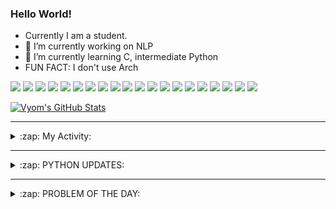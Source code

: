 ### Hello World!

- Currently I am a student.
- 🔭 I’m currently working on NLP 
- 🌱 I’m currently learning C, intermediate Python
- FUN FACT: I don't use Arch

![](https://img.shields.io/badge/Editor-Vim-informational?style=flat&logo=Editor&logoColor=white&color=2bbc8a)
![](https://img.shields.io/badge/Editor-VScode-informational?style=flat&logo=<LOGO_NAME>&logoColor=white&color=2bbc8a)
![](https://img.shields.io/badge/OS-MacOS-informational?style=flat&logo=<LOGO_NAME>&logoColor=white&color=2bbc8a)
![](https://img.shields.io/badge/OS-Fedora-informational?style=flat&logo=<LOGO_NAME>&logoColor=white&color=2bbc8a)
![](https://img.shields.io/badge/OS-Ubuntu-informational?style=flat&logo=<LOGO_NAME>&logoColor=white&color=2bbc8a)
![](https://img.shields.io/badge/Tools-mysql-informational?style=flat&logo=<LOGO_NAME>&logoColor=white&color=2bbc8a)
![](https://img.shields.io/badge/Tools-MongoDB-informational?style=flat&logo=<LOGO_NAME>&logoColor=white&color=2bbc8a)
![](https://img.shields.io/badge/Tools-DiscordAPI-informational?style=flat&logo=<LOGO_NAME>&logoColor=white&color=2bbc8a)
![](https://img.shields.io/badge/Tools-GoogleAPIs-informational?style=flat&logo=<LOGO_NAME>&logoColor=white&color=2bbc8a)
![](https://img.shields.io/badge/Tools-html-informational?style=flat&logo=<LOGO_NAME>&logoColor=white&color=2bbc8a)
![](https://img.shields.io/badge/Tools-css-informational?style=flat&logo=<LOGO_NAME>&logoColor=white&color=2bbc8a)
![](https://img.shields.io/badge/Tools-ScikitLearn-informational?style=flat&logo=<LOGO_NAME>&logoColor=white&color=2bbc8a)
![](https://img.shields.io/badge/Tools-json-informational?style=flat&logo=<LOGO_NAME>&logoColor=white&color=2bbc8a)
![](https://img.shields.io/badge/Tools-Metasploit-informational?style=flat&logo=<LOGO_NAME>&logoColor=white&color=2bbc8a)
![](https://img.shields.io/badge/Shell-zsh-informational?style=flat&logo=<LOGO_NAME>&logoColor=white&color=2bbc8a)
![](https://img.shields.io/badge/Code-Python-informational?style=flat&logo=<LOGO_NAME>&logoColor=white&color=2bbc8a)
![](https://img.shields.io/badge/Code-Ruby-informational?style=flat&logo=<LOGO_NAME>&logoColor=white&color=2bbc8a)
![](https://img.shields.io/badge/Code-Processing-informational?style=flat&logo=<LOGO_NAME>&logoColor=white&color=2bbc8a)
![](https://img.shields.io/badge/Code-Arduino-informational?style=flat&logo=<LOGO_NAME>&logoColor=white&color=2bbc8a)
![](https://img.shields.io/badge/Graphics-Blender-informational?style=flat&logo=<LOGO_NAME>&logoColor=white&color=2bbc8a)

<a href="https://github.com/Vyvy-vi/Vyvy-vi">
  <img align="center" src="https://github-readme-stats.vercel.app/api?username=Vyvy-vi&show_icons=true&line_height=27&count_private=true&title_color=ffffff&text_color=c9cacc&icon_color=2bbc8a&bg_color=1d1f21" alt="Vyom's GitHub Stats" />
</a>

---
<details>
  <summary>:zap: My Activity:</summary>
  
<!--START_SECTION:waka-->
![Profile Views](http://img.shields.io/badge/Profile%20Views-526-blue)

**I'm a Night 🦉** 

```text
🌞 Morning    25 commits     ████░░░░░░░░░░░░░░░░░░░░░   18.52% 
🌆 Daytime    26 commits     ████░░░░░░░░░░░░░░░░░░░░░   19.26% 
🌃 Evening    46 commits     ████████░░░░░░░░░░░░░░░░░   34.07% 
🌙 Night      38 commits     ███████░░░░░░░░░░░░░░░░░░   28.15%

```
📅 **I'm Most Productive on Sunday** 

```text
Monday       16 commits     ███░░░░░░░░░░░░░░░░░░░░░░   11.85% 
Tuesday      11 commits     ██░░░░░░░░░░░░░░░░░░░░░░░   8.15% 
Wednesday    10 commits     █░░░░░░░░░░░░░░░░░░░░░░░░   7.41% 
Thursday     23 commits     ████░░░░░░░░░░░░░░░░░░░░░   17.04% 
Friday       6 commits      █░░░░░░░░░░░░░░░░░░░░░░░░   4.44% 
Saturday     24 commits     ████░░░░░░░░░░░░░░░░░░░░░   17.78% 
Sunday       45 commits     ████████░░░░░░░░░░░░░░░░░   33.33%

```


📊 **This Week I Spent My Time On** 

```text
🔥 Editors: 
Vim                      2 mins              █████████████████████████   100.0%

🐱‍💻 Projects: 
Unknown Project          2 mins              █████████████████████████   100.0%

💻 Operating System: 
Mac                      2 mins              █████████████████████████   100.0%

```

**I Mostly Code in Python** 

```text
Python                   17 repos            ██████████████████████░░░   89.47% 
Processing               1 repo              █░░░░░░░░░░░░░░░░░░░░░░░░   5.26% 
Swift                    1 repo              █░░░░░░░░░░░░░░░░░░░░░░░░   5.26%

```



<!--END_SECTION:waka-->
</details>

---
<details>
  <summary>:zap: PYTHON UPDATES:</summary>
  
<!-- BLOG-POST-LIST:START -->
- [I created my first thing](https://www.reddit.com/r/Python/comments/jiqhew/i_created_my_first_thing/)
- [Tuesday megathread: Advanced questions](https://www.reddit.com/r/Python/comments/jiqh93/tuesday_megathread_advanced_questions/)
- [Prepare Data for Machine Learning in Python](https://www.reddit.com/r/Python/comments/jiplnj/prepare_data_for_machine_learning_in_python/)
- [The Python Stack powering Zynga Analytics](https://www.reddit.com/r/Python/comments/jio729/the_python_stack_powering_zynga_analytics/)
- [Big Data Quality Assurance](https://www.reddit.com/r/Python/comments/jinsoa/big_data_quality_assurance/)
<!-- BLOG-POST-LIST:END -->
</details>

---
<details>
  <summary>:zap: PROBLEM OF THE DAY:</summary>

<!--QOTD:START-->
<!--QOTD:END-->
</details>
